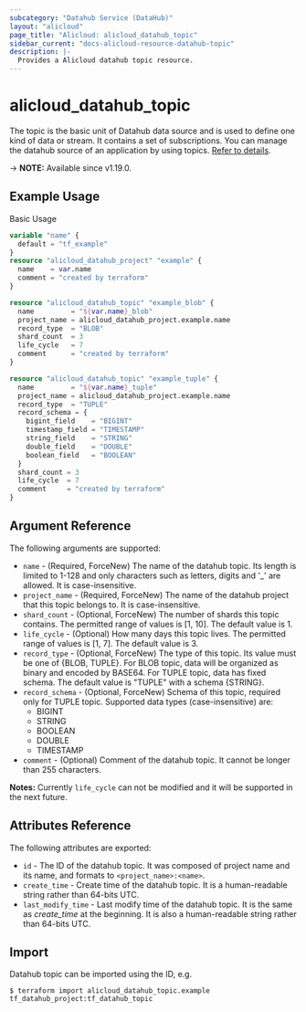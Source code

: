 ```yaml
---
subcategory: "Datahub Service (DataHub)"
layout: "alicloud"
page_title: "Alicloud: alicloud_datahub_topic"
sidebar_current: "docs-alicloud-resource-datahub-topic"
description: |-
  Provides a Alicloud datahub topic resource.
---
```


# alicloud_datahub_topic

The topic is the basic unit of Datahub data source and is used to define one kind of data or stream. It contains a set of subscriptions. You can manage the datahub source of an application by using topics. [Refer to details](https://www.alibabacloud.com/help/en/datahub/latest/nerbcz).

-> **NOTE:** Available since v1.19.0.

## Example Usage

Basic Usage

```terraform
variable "name" {
  default = "tf_example"
}
resource "alicloud_datahub_project" "example" {
  name    = var.name
  comment = "created by terraform"
}

resource "alicloud_datahub_topic" "example_blob" {
  name         = "${var.name}_blob"
  project_name = alicloud_datahub_project.example.name
  record_type  = "BLOB"
  shard_count  = 3
  life_cycle   = 7
  comment      = "created by terraform"
}

resource "alicloud_datahub_topic" "example_tuple" {
  name         = "${var.name}_tuple"
  project_name = alicloud_datahub_project.example.name
  record_type  = "TUPLE"
  record_schema = {
    bigint_field    = "BIGINT"
    timestamp_field = "TIMESTAMP"
    string_field    = "STRING"
    double_field    = "DOUBLE"
    boolean_field   = "BOOLEAN"
  }
  shard_count = 3
  life_cycle  = 7
  comment     = "created by terraform"
}
```

## Argument Reference

The following arguments are supported:

* `name` - (Required, ForceNew) The name of the datahub topic. Its length is limited to 1-128 and only characters such as letters, digits and '_' are allowed. It is case-insensitive.
* `project_name` - (Required, ForceNew) The name of the datahub project that this topic belongs to. It is case-insensitive.
* `shard_count` - (Optional, ForceNew) The number of shards this topic contains. The permitted range of values is [1, 10]. The default value is 1.
* `life_cycle` - (Optional) How many days this topic lives. The permitted range of values is [1, 7]. The default value is 3.
* `record_type` - (Optional, ForceNew) The type of this topic. Its value must be one of {BLOB, TUPLE}. For BLOB topic, data will be organized as binary and encoded by BASE64. For TUPLE topic, data has fixed schema. The default value is "TUPLE" with a schema {STRING}.
* `record_schema` - (Optional, ForceNew) Schema of this topic, required only for TUPLE topic. Supported data types (case-insensitive) are:
  - BIGINT
  - STRING
  - BOOLEAN
  - DOUBLE
  - TIMESTAMP
* `comment` - (Optional) Comment of the datahub topic. It cannot be longer than 255 characters.

**Notes:** Currently `life_cycle` can not be modified and it will be supported in the next future.

## Attributes Reference

The following attributes are exported:

* `id` - The ID of the datahub topic. It was composed of project name and its name, and formats to `<project_name>:<name>`.
* `create_time` - Create time of the datahub topic. It is a human-readable string rather than 64-bits UTC.
* `last_modify_time` - Last modify time of the datahub topic. It is the same as *create_time* at the beginning. It is also a human-readable string rather than 64-bits UTC.

## Import

Datahub topic can be imported using the ID, e.g.

```shell
$ terraform import alicloud_datahub_topic.example tf_datahub_project:tf_datahub_topic
```
